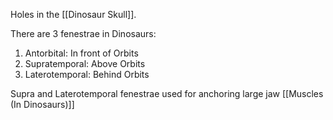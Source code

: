 Holes in the [[Dinosaur Skull]].

There are 3 fenestrae in Dinosaurs:

1) Antorbital: In front of Orbits
2) Supratemporal: Above Orbits
3) Laterotemporal: Behind Orbits

Supra and Laterotemporal fenestrae used for anchoring large jaw [[Muscles (In Dinosaurs)]]
